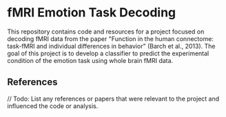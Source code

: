 # fMRI Emotion Task Decoding

This repository contains code and resources for a project focused on decoding fMRI data from the paper "Function in the human connectome: task-fMRI and individual differences in behavior" (Barch et al., 2013). The goal of this project is to develop a classifier to predict the experimental condition of the emotion task using whole brain fMRI data.

## References

// Todo: List any references or papers that were relevant to the project and influenced the code or analysis.


